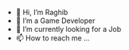 - 👋 Hi, I’m Raghib
- 👀 I’m a Game Developer
- 🌱 I’m currently looking for a Job
- 📫 How to reach me ...

<!---
shgrim/shgrim is a ✨ special ✨ repository because its `README.md` (this file) appears on your GitHub profile.
You can click the Preview link to take a look at your changes.
--->
